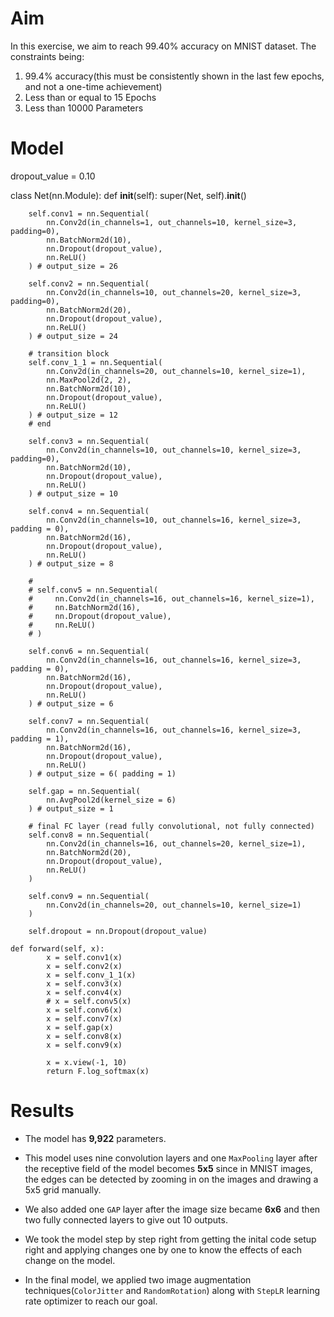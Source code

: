 # Aim

In this exercise, we aim to reach 99.40% accuracy on MNIST dataset. The constraints being:

1. 99.4% accuracy(this must be consistently shown in the last few epochs, and not a one-time achievement)
2. Less than or equal to 15 Epochs
3. Less than 10000 Parameters

# Model

dropout_value = 0.10

class Net(nn.Module):
    def __init__(self):
        super(Net, self).__init__()

        self.conv1 = nn.Sequential(
            nn.Conv2d(in_channels=1, out_channels=10, kernel_size=3, padding=0),
            nn.BatchNorm2d(10),
            nn.Dropout(dropout_value),
            nn.ReLU() 
        ) # output_size = 26

        self.conv2 = nn.Sequential(
            nn.Conv2d(in_channels=10, out_channels=20, kernel_size=3, padding=0),
            nn.BatchNorm2d(20),
            nn.Dropout(dropout_value),
            nn.ReLU() 
        ) # output_size = 24

        # transition block 
        self.conv_1_1 = nn.Sequential(
            nn.Conv2d(in_channels=20, out_channels=10, kernel_size=1), 
            nn.MaxPool2d(2, 2),
            nn.BatchNorm2d(10),
            nn.Dropout(dropout_value),
            nn.ReLU()
        ) # output_size = 12
        # end

        self.conv3 = nn.Sequential(
            nn.Conv2d(in_channels=10, out_channels=10, kernel_size=3, padding=0),
            nn.BatchNorm2d(10),
            nn.Dropout(dropout_value),
            nn.ReLU()
        ) # output_size = 10

        self.conv4 = nn.Sequential(
            nn.Conv2d(in_channels=10, out_channels=16, kernel_size=3, padding = 0),
            nn.BatchNorm2d(16),
            nn.Dropout(dropout_value),
            nn.ReLU()
        ) # output_size = 8

        #
        # self.conv5 = nn.Sequential(
        #     nn.Conv2d(in_channels=16, out_channels=16, kernel_size=1), 
        #     nn.BatchNorm2d(16),
        #     nn.Dropout(dropout_value),
        #     nn.ReLU()
        # )

        self.conv6 = nn.Sequential(
            nn.Conv2d(in_channels=16, out_channels=16, kernel_size=3, padding = 0), 
            nn.BatchNorm2d(16),
            nn.Dropout(dropout_value),
            nn.ReLU()
        ) # output_size = 6

        self.conv7 = nn.Sequential(
            nn.Conv2d(in_channels=16, out_channels=16, kernel_size=3, padding = 1),
            nn.BatchNorm2d(16),
            nn.Dropout(dropout_value),
            nn.ReLU()
        ) # output_size = 6( padding = 1)

        self.gap = nn.Sequential(
            nn.AvgPool2d(kernel_size = 6)
        ) # output_size = 1

        # final FC layer (read fully convolutional, not fully connected)
        self.conv8 = nn.Sequential(
            nn.Conv2d(in_channels=16, out_channels=20, kernel_size=1),
            nn.BatchNorm2d(20),
            nn.Dropout(dropout_value),
            nn.ReLU()
        )

        self.conv9 = nn.Sequential(
            nn.Conv2d(in_channels=20, out_channels=10, kernel_size=1)
        )

        self.dropout = nn.Dropout(dropout_value)
    
    def forward(self, x):
            x = self.conv1(x)
            x = self.conv2(x)
            x = self.conv_1_1(x)
            x = self.conv3(x)
            x = self.conv4(x)
            # x = self.conv5(x)
            x = self.conv6(x)
            x = self.conv7(x)
            x = self.gap(x)
            x = self.conv8(x)
            x = self.conv9(x)

            x = x.view(-1, 10)
            return F.log_softmax(x)

# Results

* The model has **9,922** parameters. 

* This model uses nine convolution layers and one `MaxPooling` layer after the receptive field of the model becomes **5x5** since in MNIST images, the edges can be detected by zooming in on the images and drawing a 5x5 grid manually.

* We also added one `GAP` layer after the image size became **6x6** and then two fully connected layers to give out 10 outputs.

* We took the model step by step right from getting the inital code setup right and applying changes one by one to know the effects of each change on the model.

* In the final model, we applied two image augmentation techniques(`ColorJitter` and `RandomRotation`) along with `StepLR` learning rate optimizer to reach our goal.


